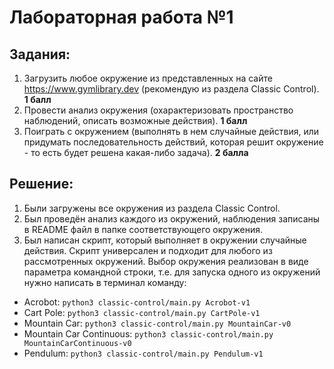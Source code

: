 # Лабораторная работа №1

## Задания:

1. Загрузить любое окружение из представленных на сайте https://www.gymlibrary.dev (рекомендую из раздела Classic Control). <b>1 балл</b>
2. Провести анализ окружения (охарактеризовать пространство наблюдений, описать возможные действия). <b>1 балл</b>
3. Поиграть с окружением (выполнять в нем случайные действия, или придумать последовательность действий, которая решит окружение - то есть будет решена какая-либо задача). <b>2 балла</b>

## Решение:

1. Были загружены все окружения из раздела Classic Control.
2. Был проведён анализ каждого из окружений, наблюдения записаны в README файл в папке соответствующего окружения.
3. Был написан скрипт, который выполняет в окружении случайные действия. Скрипт универсален и подходит для любого из рассмотренных окружений. Выбор окружения реализован в виде параметра командной строки, т.е. для запуска одного из окружений нужно написать в терминал команду:

- Acrobot: `python3 classic-control/main.py Acrobot-v1`
- Cart Pole: `python3 classic-control/main.py CartPole-v1`
- Mountain Car: `python3 classic-control/main.py MountainCar-v0`
- Mountain Car Continuous: `python3 classic-control/main.py MountainCarContinuous-v0`
- Pendulum: `python3 classic-control/main.py Pendulum-v1`
